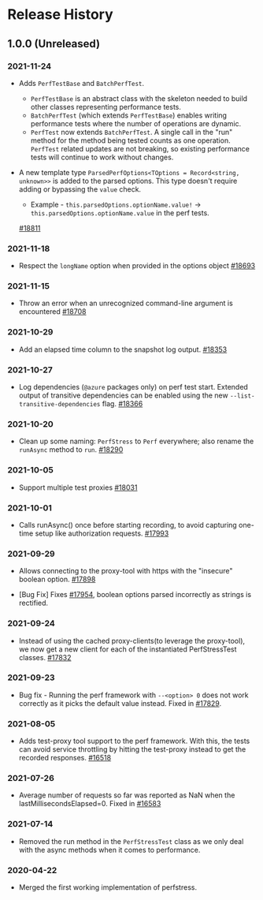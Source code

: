 # Release History

## 1.0.0 (Unreleased)

### 2021-11-24

- Adds `PerfTestBase` and `BatchPerfTest`.
  - `PerfTestBase` is an abstract class with the skeleton needed to build other classes representing performance tests.
  - `BatchPerfTest` (which extends `PerfTestBase`) enables writing performance tests where the number of operations are dynamic.
  - `PerfTest` now extends `BatchPerfTest`. A single call in the "run" method for the method being tested counts as one operation. `PerfTest` related updates are not breaking, so existing performance tests will continue to work without changes.
- A new template type `ParsedPerfOptions<TOptions = Record<string, unknown>>` is added to the parsed options. This type doesn't require adding or bypassing the `value` check.

  - Example - `this.parsedOptions.optionName.value!` -> `this.parsedOptions.optionName.value` in the perf tests.

  [#18811](https://github.com/Azure/azure-sdk-for-js/pull/18811)

### 2021-11-18

- Respect the `longName` option when provided in the options object
  [#18693](https://github.com/Azure/azure-sdk-for-js/pull/18693)

### 2021-11-15

- Throw an error when an unrecognized command-line argument is encountered
  [#18708](https://github.com/Azure/azure-sdk-for-js/pull/18708)

### 2021-10-29

- Add an elapsed time column to the snapshot log output.
  [#18353](https://github.com/Azure/azure-sdk-for-js/pull/18353)

### 2021-10-27

- Log dependencies (`@azure` packages only) on perf test start. Extended output of transitive dependencies can be enabled using the new `--list-transitive-dependencies` flag.
  [#18366](https://github.com/Azure/azure-sdk-for-js/pull/18366)

### 2021-10-20

- Clean up some naming: `PerfStress` to `Perf` everywhere; also rename the `runAsync` method to `run`.
  [#18290](https://github.com/Azure/azure-sdk-for-js/pull/18290)

### 2021-10-05

- Support multiple test proxies
  [#18031](https://github.com/Azure/azure-sdk-for-js/pull/18031)

### 2021-10-01

- Calls runAsync() once before starting recording, to avoid capturing one-time setup like authorization requests.
  [#17993](https://github.com/Azure/azure-sdk-for-js/pull/17993)

### 2021-09-29

- Allows connecting to the proxy-tool with https with the "insecure" boolean option.
  [#17898](https://github.com/Azure/azure-sdk-for-js/pull/17898)

- [Bug Fix] Fixes [#17954](https://github.com/Azure/azure-sdk-for-js/issues/17954), boolean options parsed incorrectly as strings is rectified.

### 2021-09-24

- Instead of using the cached proxy-clients(to leverage the proxy-tool), we now get a new client for each of the instantiated PerfStressTest classes. [#17832](https://github.com/Azure/azure-sdk-for-js/pull/17832)

### 2021-09-23

- Bug fix - Running the perf framework with `--<option> 0` does not work correctly as it picks the default value instead. Fixed in [#17829](https://github.com/Azure/azure-sdk-for-js/pull/17829).

### 2021-08-05

- Adds test-proxy tool support to the perf framework. With this, the tests can avoid service throttling by hitting the test-proxy instead to get the recorded responses.
  [#16518](https://github.com/Azure/azure-sdk-for-js/pull/16518)

### 2021-07-26

- Average number of requests so far was reported as NaN when the lastMillisecondsElapsed=0.
  Fixed in [#16583](https://github.com/Azure/azure-sdk-for-js/pull/16583)

### 2021-07-14

- Removed the run method in the `PerfStressTest` class as we only deal with the async methods when it comes to performance.

### 2020-04-22

- Merged the first working implementation of perfstress.

